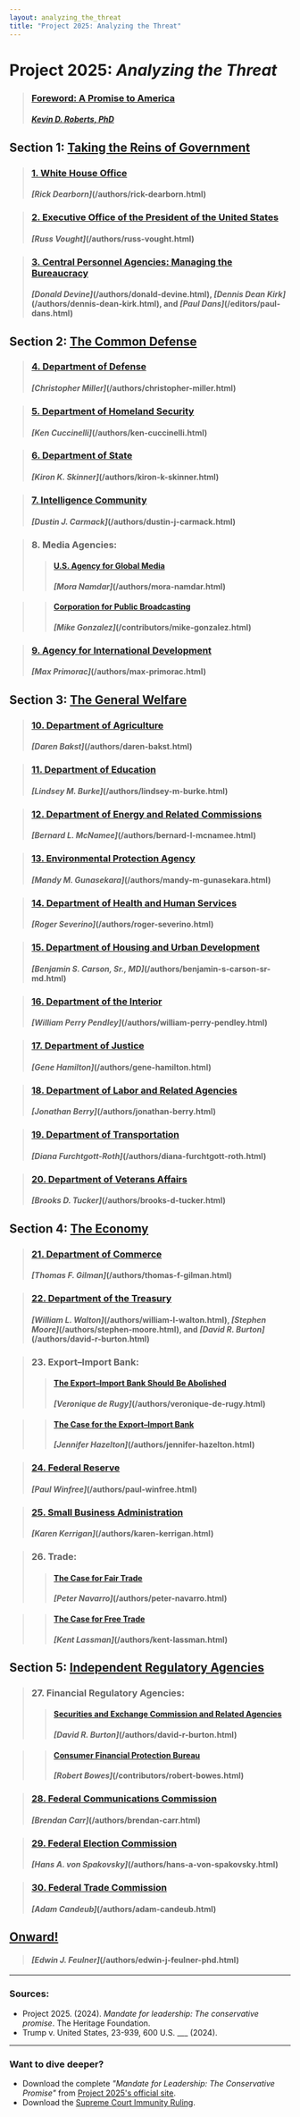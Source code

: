 ```yaml
---
layout: analyzing_the_threat
title: "Project 2025: Analyzing the Threat"
---
```


# Project 2025: *Analyzing the Threat*

> ### [Foreword: A Promise to America](/sections/foreword-a-promise-to-america.html)
> #### *[Kevin D. Roberts, PhD](/authors/kevin-d-roberts-phd.html)*

## Section 1: [Taking the Reins of Government](/sections/taking-the-reins-of-government.html)

> ### [1. White House Office](/sections/white-house-office.html)
> #### *[Rick Dearborn]*(/authors/rick-dearborn.html)
  
> ### [2. Executive Office of the President of the United States](/sections/executive-office-of-the-president.html)
> #### *[Russ Vought]*(/authors/russ-vought.html)

> ### [3. Central Personnel Agencies: Managing the Bureaucracy](/sections/central-personnel-agencies.html)
> #### *[Donald Devine]*(/authors/donald-devine.html), *[Dennis Dean Kirk]*(/authors/dennis-dean-kirk.html), and *[Paul Dans]*(/editors/paul-dans.html)

## Section 2: [The Common Defense](/sections/the-common-defense.html)

> ### [4. Department of Defense](/sections/department-of-defense.html)
> #### *[Christopher Miller]*(/authors/christopher-miller.html)

> ### [5. Department of Homeland Security](/sections/department-of-homeland-security.html)
> #### *[Ken Cuccinelli]*(/authors/ken-cuccinelli.html)

> ### [6. Department of State](/sections/department-of-state.html)
> #### *[Kiron K. Skinner]*(/authors/kiron-k-skinner.html)

> ### [7. Intelligence Community](/sections/intelligence-community.html)
> #### *[Dustin J. Carmack]*(/authors/dustin-j-carmack.html)

> ### 8. Media Agencies:
>> #### [U.S. Agency for Global Media](/sections/us-agency-for-global-media.html)  
>> #### *[Mora Namdar]*(/authors/mora-namdar.html)
  
>> #### [Corporation for Public Broadcasting](/sections/corporation-for-public-broadcasting.html)  
>> #### *[Mike Gonzalez]*(/contributors/mike-gonzalez.html)

> ### [9. Agency for International Development](/sections/agency-for-international-development.html)  
> #### *[Max Primorac]*(/authors/max-primorac.html)

## Section 3: [The General Welfare](/sections/the-general-welfare.html)

> ### [10. Department of Agriculture](/sections/department-of-agriculture.html)  
> #### *[Daren Bakst]*(/authors/daren-bakst.html)

> ### [11. Department of Education](/sections/department-of-education.html)  
> #### *[Lindsey M. Burke]*(/authors/lindsey-m-burke.html)

> ### [12. Department of Energy and Related Commissions](/sections/department-of-energy-and-related-commissions.html)  
> #### *[Bernard L. McNamee]*(/authors/bernard-l-mcnamee.html)

> ### [13. Environmental Protection Agency](/sections/environmental-protection-agency.html)  
> #### *[Mandy M. Gunasekara]*(/authors/mandy-m-gunasekara.html)

> ### [14. Department of Health and Human Services](/sections/department-of-health-and-human-services.html)  
> #### *[Roger Severino]*(/authors/roger-severino.html)

> ### [15. Department of Housing and Urban Development](/sections/department-of-housing-and-urban-development.html)  
> #### *[Benjamin S. Carson, Sr., MD]*(/authors/benjamin-s-carson-sr-md.html)

> ### [16. Department of the Interior](/sections/department-of-the-interior.html)  
> #### *[William Perry Pendley]*(/authors/william-perry-pendley.html)

> ### [17. Department of Justice](/sections/department-of-justice.html)  
> #### *[Gene Hamilton]*(/authors/gene-hamilton.html)

> ### [18. Department of Labor and Related Agencies](/sections/department-of-labor-and-related-agencies.html)  
> #### *[Jonathan Berry]*(/authors/jonathan-berry.html)

> ### [19. Department of Transportation](/sections/department-of-transportation.html)  
> #### *[Diana Furchtgott-Roth]*(/authors/diana-furchtgott-roth.html)

> ### [20. Department of Veterans Affairs](/sections/department-of-veterans-affairs.html)  
> #### *[Brooks D. Tucker]*(/authors/brooks-d-tucker.html)

## Section 4: [The Economy](/sections/the-economy.html)

> ### [21. Department of Commerce](/sections/department-of-commerce.html)  
> #### *[Thomas F. Gilman]*(/authors/thomas-f-gilman.html)

> ### [22. Department of the Treasury](/sections/department-of-the-treasury.html)  
> #### *[William L. Walton]*(/authors/william-l-walton.html), *[Stephen Moore]*(/authors/stephen-moore.html), and *[David R. Burton]*(/authors/david-r-burton.html)

> ### 23. Export–Import Bank:
>> #### [The Export–Import Bank Should Be Abolished](/sections/export-import-bank-abolish.html)  
>> #### *[Veronique de Rugy]*(/authors/veronique-de-rugy.html)
  
>> #### [The Case for the Export–Import Bank](/sections/export-import-bank-case.html)  
>> #### *[Jennifer Hazelton]*(/authors/jennifer-hazelton.html)

> ### [24. Federal Reserve](/sections/federal-reserve.html)  
> #### *[Paul Winfree]*(/authors/paul-winfree.html)

> ### [25. Small Business Administration](/sections/small-business-administration.html)  
> #### *[Karen Kerrigan]*(/authors/karen-kerrigan.html)

> ### 26. Trade:
>> #### [The Case for Fair Trade](/sections/trade-fair-trade.html)  
>> #### *[Peter Navarro]*(/authors/peter-navarro.html)
  
>> #### [The Case for Free Trade](/sections/trade-free-trade.html)  
>> #### *[Kent Lassman]*(/authors/kent-lassman.html)

## Section 5: [Independent Regulatory Agencies](/sections/independent-regulatory-agencies.html)

> ### 27. Financial Regulatory Agencies:
>> #### [Securities and Exchange Commission and Related Agencies](/sections/financial-regulatory-agencies-sec.html)  
>> #### *[David R. Burton]*(/authors/david-r-burton.html)
  
>> #### [Consumer Financial Protection Bureau](/sections/financial-regulatory-agencies-cfpb.html)  
>> #### *[Robert Bowes]*(/contributors/robert-bowes.html)

> ### [28. Federal Communications Commission](/sections/federal-communications-commission.html)  
> #### *[Brendan Carr]*(/authors/brendan-carr.html)

> ### [29. Federal Election Commission](/sections/federal-election-commission.html)  
> #### *[Hans A. von Spakovsky]*(/authors/hans-a-von-spakovsky.html)

> ### [30. Federal Trade Commission](/sections/federal-trade-commission.html)  
> #### *[Adam Candeub]*(/authors/adam-candeub.html)

## [Onward!](/sections/onward.html)
> #### *[Edwin J. Feulner]*(/authors/edwin-j-feulner-phd.html)

---

### Sources:
- Project 2025. (2024). *Mandate for leadership: The conservative promise*. The Heritage Foundation.
- Trump v. United States, 23-939, 600 U.S. ___ (2024).

---

### Want to dive deeper?
- Download the complete *"Mandate for Leadership: The Conservative Promise"* from [Project 2025's official site](https://www.project2025.org/playbook/).
- Download the [Supreme Court Immunity Ruling](https://www.google.com/url?sa=t&source=web&rct=j&opi=89978449&url=https://www.supremecourt.gov/opinions/23pdf/23-939_e2pg.pdf&ved=2ahUKEwjSpLaIwZSIAxWdQzABHdzvIOIQFnoECCAQAQ&usg=AOvVaw3HuY7eG54ooFvHOx3vdtxI).
